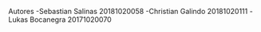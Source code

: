 Autores
-Sebastian Salinas 20181020058
-Christian Galindo 20181020111
-Lukas Bocanegra   20171020070